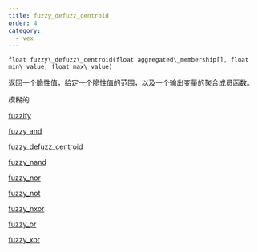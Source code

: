 ```yaml
---
title: fuzzy_defuzz_centroid
order: 4
category:
  - vex
---
```


`float fuzzy\_defuzz\_centroid(float aggregated\_membership[], float min\_value, float max\_value)`

返回一个脆性值，给定一个脆性值的范围，以及一个输出变量的聚合成员函数。

模糊的

[fuzzify](fuzzify.html)

[fuzzy_and](fuzzy_and.html)

[fuzzy_defuzz_centroid](fuzzy_defuzz_centroid.html)

[fuzzy_nand](fuzzy_nand.html)

[fuzzy_nor](fuzzy_nor.html)

[fuzzy_not](fuzzy_not.html)

[fuzzy_nxor](fuzzy_nxor.html)

[fuzzy_or](fuzzy_or.html)

[fuzzy_xor](fuzzy_xor.html)
